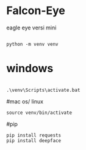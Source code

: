 # Falcon-Eye
eagle eye versi mini

```

python -m venv venv

```

# windows
```

.\venv\Scripts\activate.bat

```

#mac os/ linux
```
source venv/bin/activate
```

#pip
```
pip install requests
pip install deepface

```
